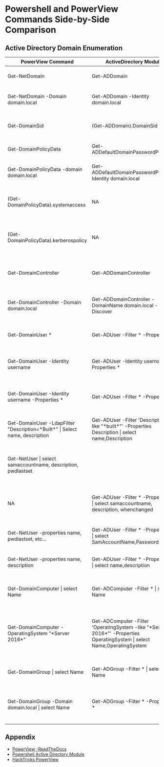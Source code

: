 # Powershell and PowerView Commands Side-by-Side Comparison

## Active Directory Domain Enumeration
| PowerView Command | ActiveDirectory Module | Description |
| ---------------------------- | ---------------------------- | ---------------------------- |
| Get-NetDomain | Get-ADDomain | Gets domain information |
| Get-NetDomain -Domain domain.local | Get-ADDomain -Identity domain.local | Gets specific domain information | 
| Get-DomainSid | (Get-ADDomain).DomainSid | Gets the SID for the current domain |
| Get-DomainPolicyData | Get-ADDefaultDomainPasswordPolicy | Gets AD Doamin Policy |
| Get-DomainPolicyData -domain domain.local | Get-ADDefaultDomainPasswordPolicy -Identity domain.local | Gets AD Doamin Password Policy | 
| (Get-DomainPolicyData).systemaccess | NA | PowerView prettified version of the domain policy |
| (Get-DomainPolicyData).kerberospolicy | NA | PowerView prettified version of the kerberos policy |
| Get-DomainController | Get-ADDomainController | Gets information about the domain controller(s) |
| Get-DomainController -Domain domain.local | Get-ADDomainController -DomainName domain.local -Discover| Gets domain controller(s) for another domain |
| Get-DomainUser * | Get-ADUser -Filter * -Properties * | Gets information about all AD users | 
| Get-DomainUser -Identity username | Get-ADUser -Identity username -Properties * | Gets information about a single AD user |
| Get-DomainUser -Identity username -Properties * | Get-ADUser -Filter * -Properties * | Gets all properties for all users in the domain |
| Get-DomainUser -LdapFilter "Description=\*Built\*" \| Select name, description | Get-ADUser -Filter 'Description -like "\*built\*"' -Properties Description \| select name,Description | Search domain users with specific attributes |
| Get-NetUser \| select samaccountname, description, pwdlastset | | PowerView example to filter domain users by properties |
| NA | Get-ADUser -Filter * -Properties * \| select samaccountname, description, whenchanged | AD Module example to filter domain users by properties |
| Get-NetUser -properties name, pwdlastset, etc... | Get-ADUser -Filter * -Properties * \| select SamAccountName,PasswordLastSet | Another example of filtering properties |
| Get-NetUser -properties name, description | Get-ADUser -Filter * -Properties * \| select name,description | Check description field for passwords |
| Get-DomainComputer \| select Name | Get-ADComputer -Filter * \| select Name | Gets a list of computers in the domain |
| Get-DomainComputer -OperatingSystem "\*Server 2016\*" | Get-ADComputer -Filter 'OperatingSystem -like "\*Server 2016\*"' -Properties OperatingSystem \| select Name,OperatingSystem | Gets a list of computers in the domain running Server 2016 |
| Get-DomainGroup \| select Name | Get-ADGroup -Filter \* \| select Name | Get all the groups in the current domain |
| Get-DomainGroup -Domain domain.local \| select Name | Get-ADGroup -Filter \* -Properties \* | Get all group propertues in the current domain |


## Appendix 
- [PowerView -ReadTheDocs](https://powersploit.readthedocs.io/en/stable/Recon/README/#powerview)
- [Powershell Active Directory Module](https://learn.microsoft.com/en-us/powershell/module/activedirectory/?view=windowsserver2022-ps)
- [HackTricks PowerView](https://book.hacktricks.xyz/windows-hardening/basic-powershell-for-pentesters/powerview)